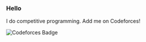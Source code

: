 ### Hello

I do competitive programming. Add me on Codeforces!
  
![Codeforces Badge](https://run.kaist.ac.kr/badges/codeforces/Tzak.svg)
